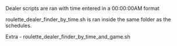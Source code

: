 Dealer scripts are ran with time entered in a 00:00:00AM format

roulette_dealer_finder_by_time.sh is ran inside the same folder as the schedules.

Extra - roulette_dealer_finder_by_time_and_game.sh

